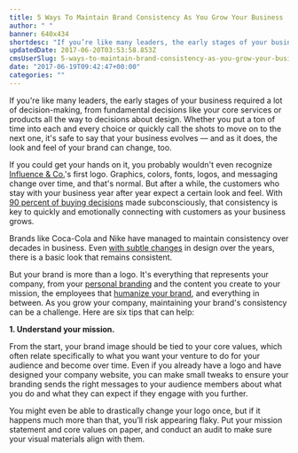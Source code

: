 ```yaml
---
title: 5 Ways To Maintain Brand Consistency As You Grow Your Business
author: " "
banner: 640x434
shortdesc: "If you’re like many leaders, the early stages of your business required a lot of decision-making, from fundamental decisions like your core services or products all the way to decisions about design. Whether you put a ton of time into each and every ..."
updatedDate: 2017-06-20T03:53:58.853Z
cmsUserSlug: 5-ways-to-maintain-brand-consistency-as-you-grow-your-business
date: "2017-06-19T09:42:47+00:00"
categories: ""
---
```


If you're like many leaders, the early stages of your business required a lot of decision-making, from fundamental decisions like your core services or products all the way to decisions about design. Whether you put a ton of time into each and every choice or quickly call the shots to move on to the next one, it's safe to say that your business evolves — and as it does, the look and feel of your brand can change, too.

If you could get your hands on it, you probably wouldn't even recognize [Influence & Co.](http://influenceandco.com/)'s first logo. Graphics, colors, fonts, logos, and messaging change over time, and that's normal. But after a while, the customers who stay with your business year after year expect a certain look and feel. With [90 percent of buying decisions](http://mag.ispo.com/2015/01/90-percent-of-all-purchasing-decisions-are-made-subconsciously/?lang=en) made subconsciously, that consistency is key to quickly and emotionally connecting with customers as your business grows.

Brands like Coca-Cola and Nike have managed to maintain consistency over decades in business. Even [with subtle changes](http://www.hongkiat.com/blog/logo-evolution/) in design over the years, there is a basic look that remains consistent.

But your brand is more than a logo. It's everything that represents your company, from your [personal branding](https://www.forbes.com/sites/williamarruda/2016/01/24/6-brand-building-and-thought-leadership-companies-to-watch/#1003ccbd35d7) and the content you create to your mission, the employees that [humanize your brand](https://blog.influenceandco.com/why-humanizing-your-brand-means-nothing-without-your-employees), and everything in between. As you grow your company, maintaining your brand's consistency can be a challenge. Here are six tips that can help:

**1. Understand your mission.**

From the start, your brand image should be tied to your core values, which often relate specifically to what you want your venture to do for your audience and become over time. Even if you already have a logo and have designed your company website, you can make small tweaks to ensure your branding sends the right messages to your audience members about what you do and what they can expect if they engage with you further.

You might even be able to drastically change your logo once, but if it happens much more than that, you’ll risk appearing flaky. Put your mission statement and core values on paper, and conduct an audit to make sure your visual materials align with them.

